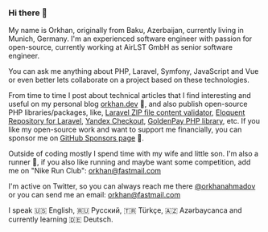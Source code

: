 ### Hi there 👋

My name is Orkhan, originally from Baku, Azerbaijan, currently living in Munich, Germany. I'm an experienced software engineer with passion for open-source, currently working at AirLST GmbH as senior software engineer.

You can ask me anything about PHP, Laravel, Symfony, JavaScript and Vue or even better lets collaborate on a project based on these technologies.

From time to time I post about technical articles that I find interesting and useful on my personal blog [orkhan.dev](https://orkhan.dev) :page_with_curl:, and also publish open-source PHP libraries/packages, like, [Laravel ZIP file content validator](https://github.com/orkhanahmadov/laravel-zip-validator), [Eloquent Repository for Laravel](https://github.com/orkhanahmadov/eloquent-repository), [Yandex Checkout](https://github.com/orkhanahmadov/yandex-checkout), [GoldenPay PHP library](https://github.com/orkhanahmadov/goldenpay), etc. If you like my open-source work and want to support me financially, you can sponsor me on [GitHub Sponsors page](https://github.com/sponsors/orkhanahmadov) :sparkling_heart:.

Outside of coding mostly I spend time with my wife and little son. I'm also a runner :runner:, if you also like running and maybe want some competition, add me on "Nike Run Club": orkhan@fastmail.com

I'm active on Twitter, so you can always reach me there [@orkhanahmadov](https://twitter.com/orkhanahmadov) or you can send me an email: [orkhan@fastmail.com](mailto:orkhan@fastmail.com)

I speak :us: English, :ru: Русский, :tr: Türkçe, :azerbaijan: Azərbaycanca and currently learning :de: Deutsch.
